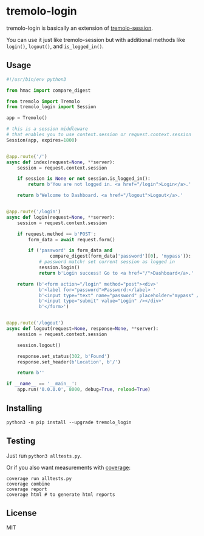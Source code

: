 # tremolo-login
tremolo-login is basically an extension of [tremolo-session](https://github.com/nggit/tremolo-session).

You can use it just like tremolo-session but with additional methods like `login()`, `logout()`, and `is_logged_in()`.

## Usage
```python
#!/usr/bin/env python3

from hmac import compare_digest

from tremolo import Tremolo
from tremolo_login import Session

app = Tremolo()

# this is a session middleware
# that enables you to use context.session or request.context.session
Session(app, expires=1800)


@app.route('/')
async def index(request=None, **server):
    session = request.context.session

    if session is None or not session.is_logged_in():
        return b'You are not logged in. <a href="/login">Login</a>.'

    return b'Welcome to Dashboard. <a href="/logout">Logout</a>.'


@app.route('/login')
async def login(request=None, **server):
    session = request.context.session

    if request.method == b'POST':
        form_data = await request.form()

        if ('password' in form_data and
                compare_digest(form_data['password'][0], 'mypass')):
            # password match! set current session as logged in
            session.login()
            return b'Login success! Go to <a href="/">Dashboard</a>.'

    return (b'<form action="/login" method="post"><div>'
            b'<label for="password">Password:</label> '
            b'<input type="text" name="password" placeholder="mypass" /> '
            b'<input type="submit" value="Login" /></div>'
            b'</form>')


@app.route('/logout')
async def logout(request=None, response=None, **server):
    session = request.context.session

    session.logout()

    response.set_status(302, b'Found')
    response.set_header(b'Location', b'/')

    return b''

if __name__ == '__main__':
    app.run('0.0.0.0', 8000, debug=True, reload=True)
```

## Installing
```
python3 -m pip install --upgrade tremolo_login
```

## Testing
Just run `python3 alltests.py`.

Or if you also want measurements with [coverage](https://coverage.readthedocs.io/):

```
coverage run alltests.py
coverage combine
coverage report
coverage html # to generate html reports
```

## License
MIT
